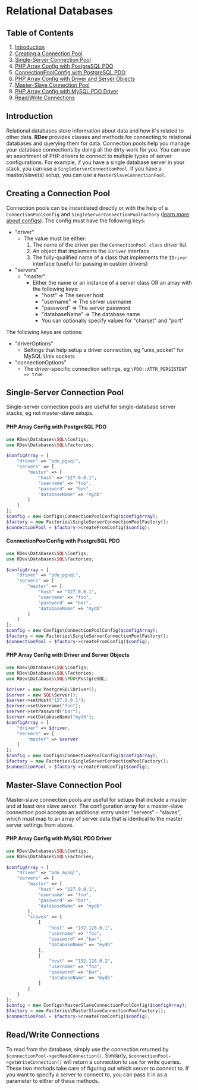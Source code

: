 # Relational Databases

## Table of Contents
1. [Introduction](#introduction)
2. [Creating a Connection Pool](#creating-a-connection-pool)
3. [Single-Server Connection Pool](#single-server-connection-pool)
  1. [PHP Array Config with PostgreSQL PDO](#php-array-config-with-postgresql-pdo)
  1. [ConnectionPoolConfig with PostgreSQL PDO](#connectionpoolconfig-with-postgresql-pdo)
  2. [PHP Array Config with Driver and Server Objects](#php-array-config-with-driver-and-server-objects)
4. [Master-Slave Connection Pool](#master-slave-connection-pool)
  1. [PHP Array Config with MySQL PDO Driver](#php-array-config-with-mysql-pdo-driver)
5. [Read/Write Connections](#readwrite-connections)

## Introduction
Relational databases store information about data and how it's related to other data.  **RDev** provides classes and methods for connecting to relational databases and querying them for data.  Connection pools help you manage your database connections by doing all the dirty work for you.  You can use an assortment of PHP drivers to connect to multiple types of server configurations.  For example, if you have a single database server in your stack, you can use a `SingleServerConnectionPool`.  If you have a master/slave(s) setup, you can use a `MasterSlaveConnectionPool`.

## Creating a Connection Pool
Connection pools can be instantiated directly or with the help of a `ConnectionPoolConfig` and `SingleServerConnectionPoolFactory` ([learn more about configs](/app/rdev/configs)).  The config must have the following keys:
* "driver"
  * The value must be either:
    1. The name of the driver per the `ConnectionPool class` driver list
    2. An object that implements the `IDriver` interface
    3. The fully-qualified name of a class that implements the `IDriver` interface (useful for passing in custom drivers)
* "servers"
  * "master"
    * Either the name or an instance of a server class OR an array with the following keys:
      * "host" => The server host
      * "username" => The server username
      * "password" => The server password
      * "databaseName" => The database name
      * You can optionally specify values for "charset" and "port"
    
The following keys are options:
* "driverOptions"
  * Settings that help setup a driver connection, eg "unix_socket" for MySQL Unix sockets
* "connectionOptions"
  * The driver-specific connection settings, eg `\PDO::ATTR_PERSISTENT => true`
  
## Single-Server Connection Pool
Single-server connection pools are useful for single-database server stacks, eg not master-slave setups.

#### PHP Array Config with PostgreSQL PDO
```php
use RDev\Databases\SQL\Configs;
use RDev\Databases\SQL\Factories;

$configArray = [
    "driver" => "pdo_pgsql",
    "servers" => [
        "master" => [
            "host" => "127.0.0.1",
            "username" => "foo",
            "password" => "bar",
            "databaseName" => "mydb"
        ]
    ]
];
$config = new Configs\ConnectionPoolConfig($configArray);
$factory = new Factories\SingleServerConnectionPoolFactory();
$connectionPool = $factory->createFromConfig($config);
```

#### ConnectionPoolConfig with PostgreSQL PDO
```php
use RDev\Databases\SQL\Configs;
use RDev\Databases\SQL\Factories;

$configArray = [
    "driver" => "pdo_pgsql",
    "servers" => [
        "master" => [
            "host" => "127.0.0.1",
            "username" => "foo",
            "password" => "bar",
            "databaseName" => "mydb"
        ]
    ]
];
$config = new Configs\ConnectionPoolConfig($configArray);
$factory = new Factories\SingleServerConnectionPoolFactory();
$connectionPool = $factory->createFromConfig($config);
```

#### PHP Array Config with Driver and Server Objects
```php
use RDev\Databases\SQL\Configs;
use RDev\Databases\SQL\Factories;
use RDev\Databases\SQL\PDO\PostgreSQL;

$driver = new PostgreSQL\Driver();
$server = new SQL\Server();
$server->setHost("127.0.0.1");
$server->setUsername("foo");
$server->setPassword("bar");
$server->setDatabaseName("mydb");
$configArray = [
    "driver" => $driver,
    "servers" => [
        "master" => $server
    ]
];
$config = new Configs\ConnectionPoolConfig($configArray);
$factory = new Factories\SingleServerConnectionPoolFactory();
$connectionPool = $factory->createFromConfig($config);
```

## Master-Slave Connection Pool
Master-slave connection pools are useful for setups that include a master and at least one slave server.  The configuration array for a master-slave connection pool accepts an additional entry under "servers" - "slaves", which must map to an array of server data that is identical to the master server settings from above.

#### PHP Array Config with MySQL PDO Driver
```php
use RDev\Databases\SQL\Configs;
use RDev\Databases\SQL\Factories;

$configArray = [
    "driver" => "pdo_mysql",
    "servers" => [
        "master" => [
            "host" => "127.0.0.1",
            "username" => "foo",
            "password" => "bar",
            "databaseName" => "mydb"
        ],
        "slaves" => [
            [
                "host" => "192.128.0.1",
                "username" => "foo",
                "password" => "bar",
                "databaseName" => "mydb"
            ],
            [
                "host" => "192.128.0.2",
                "username" => "foo",
                "password" => "bar",
                "databaseName" => "mydb"
            ]
        ]
    ]
];
$config = new Configs\MasterSlaveConnectionPoolConfig($configArray);
$factory = new Factories\MasterSlaveConnectionPoolFactory();
$connectionPool = $factory->createFromConfig($config);
```

## Read/Write Connections
To read from the database, simply use the connection returned by `$connectionPool->getReadConnection()`.  Similarly, `$connectionPool->getWriteConnection()` will return a connection to use for write queries.  These two methods take care of figuring out which server to connect to.  If you want to specify a server to connect to, you can pass it in as a parameter to either of these methods.